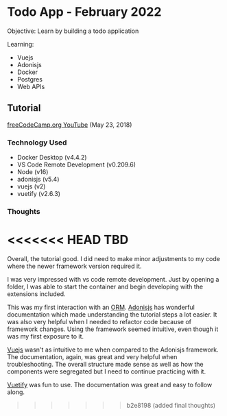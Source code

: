 # Todo App - February 2022
Objective: Learn by building a todo application

Learning:
 - Vuejs
 - Adonisjs
 - Docker
 - Postgres
 - Web APIs

## Tutorial
[freeCodeCamp.org YouTube](https://youtu.be/dfEZlcPvez8) (May 23, 2018)

### Technology Used
 - Docker Desktop (v4.4.2)
 - VS Code Remote Development (v0.209.6)
 - Node (v16)
 - adonisjs (v5.4)
 - vuejs (v2)
 - vuetify (v2.6.3)

### Thoughts
<<<<<<< HEAD
TBD
=======
Overall, the tutorial good. I did need to make minor adjustments to my code where the newer framework version required it.

I was very impressed with vs code remote development. Just by opening a folder, I was able to start the container and begin developing with the extensions included.

This was my first interaction with an [ORM](https://en.wikipedia.org/wiki/Object%E2%80%93relational_mapping). [Adonisjs](https://adonisjs.com/) has wonderful documentation which made understanding the tutorial steps a lot easier. It was also very helpful when I needed to refactor code because of framework changes. Using the framework seemed intuitive, even though it was my first exposure to it.

[Vuejs](https://vuejs.org/) wasn't as intuitive to me when compared to the Adonisjs framework. The documentation, again, was great and very helpful when troubleshooting. The overall structure made sense as well as how the components were segregated but I need to continue practicing with it.

[Vuetify](https://vuetifyjs.com) was fun to use. The documentation was great and easy to follow along. 
>>>>>>> b2e8198 (added final thoughts)

